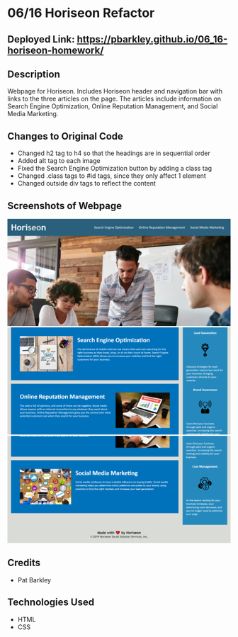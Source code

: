 # 06/16 Horiseon Refactor

## Deployed Link: https://pbarkley.github.io/06_16-horiseon-homework/ 

## Description

Webpage for Horiseon. Includes Horiseon header and navigation bar with links to the three
articles on the page. The articles include information on Search Engine Optimization, 
Online Reputation Management, and Social Media Marketing.

## Changes to Original Code

- Changed h2 tag to h4 so that the headings are in sequential order
- Added alt tag to each image
- Fixed the Search Engine Optimization button by adding a class tag
- Changed .class tags to #id tags, since they only affect 1 element
- Changed outside div tags to reflect the content

## Screenshots of Webpage

![Top of Page](./assets/images/horiseon1.png/)
![Middle of Page](./assets/images/horiseon2.png/)
![Bottom of Page](./assets/images/horiseon3.png/)

## Credits

- Pat Barkley


## Technologies Used

- HTML
- CSS


